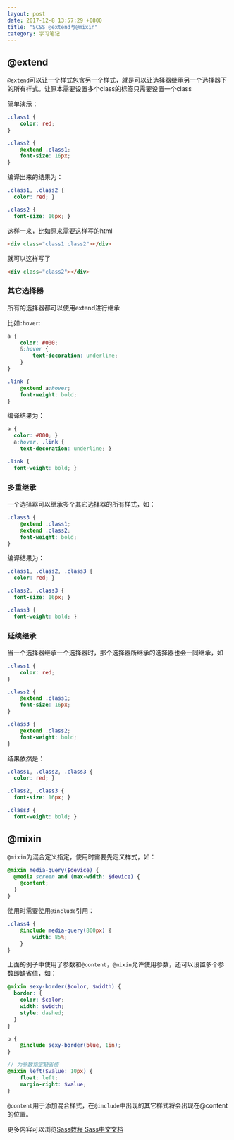 ```yaml
---
layout: post
date: 2017-12-8 13:57:29 +0800
title: "SCSS @extend与@mixin"
category: 学习笔记
---
```


## @extend

`@extend`可以让一个样式包含另一个样式，就是可以让选择器继承另一个选择器下的所有样式。让原本需要设置多个class的标签只需要设置一个class

简单演示：

```scss
.class1 {
    color: red;
}

.class2 {
    @extend .class1;
    font-size: 16px;
}
```
<!-- more -->


编译出来的结果为：

```css
.class1, .class2 {
  color: red; }

.class2 {
  font-size: 16px; }

```

这样一来，比如原来需要这样写的html

```html
<div class="class1 class2"></div>
```

就可以这样写了

```html
<div class="class2"></div>
```

### 其它选择器

所有的选择器都可以使用extend进行继承

比如`:hover`:

```scss
a {
    color: #000;
    &:hover {
        text-decoration: underline;
    }
}

.link {
    @extend a:hover;
    font-weight: bold;
}

```


编译结果为：

```css
a {
  color: #000; }
  a:hover, .link {
    text-decoration: underline; }

.link {
  font-weight: bold; }

```

### 多重继承

一个选择器可以继承多个其它选择器的所有样式，如：

```scss
.class3 {
    @extend .class1;
    @extend .class2;
    font-weight: bold;
}
```

编译结果为：


```css
.class1, .class2, .class3 {
  color: red; }

.class2, .class3 {
  font-size: 16px; }

.class3 {
  font-weight: bold; }

```

### 延续继承

当一个选择器继承一个选择器时，那个选择器所继承的选择器也会一同继承，如

```scss
.class1 {
    color: red;
}

.class2 {
    @extend .class1;
    font-size: 16px;
}

.class3 {
    @extend .class2;
    font-weight: bold;
}
```

结果依然是：

```css
.class1, .class2, .class3 {
  color: red; }

.class2, .class3 {
  font-size: 16px; }

.class3 {
  font-weight: bold; }

```


## @mixin

`@mixin`为混合定义指定，使用时需要先定义样式，如：

```scss
@mixin media-query($device) {
  @media screen and (max-width: $device) {
    @content;
  }
}
```

使用时需要使用`@include`引用：

```scss
.class4 {
    @include media-query(800px) {
        width: 85%;
    }
}
```

上面的例子中使用了参数和`@content`，`@mixin`允许使用参数，还可以设置多个参数即缺省值，如：

```scss
@mixin sexy-border($color, $width) {
  border: {
    color: $color;
    width: $width;
    style: dashed;
  }
}

p {
    @include sexy-border(blue, 1in); 
}
```

```scss
// 为参数指定缺省值
@mixin left($value: 10px) {
    float: left;
    margin-right: $value;
}
```

`@content`用于添加混合样式，在`@include`中出现的其它样式将会出现在@content的位置。


更多内容可以浏览[Sass教程 Sass中文文档](https://www.sass.hk/docs/)